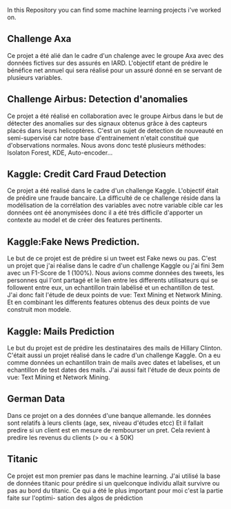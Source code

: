 In this Repository you can find some machine learning projects i've worked on. 
## Challenge Axa
Ce projet a été alié dan le cadre d'un chalenge avec le groupe Axa avec des données fictives sur des assurés en IARD. 
L'objectif etant de prédire le bénéfice net annuel qui sera réalisé pour un assuré donné en se servant de plusieurs variables.

## Challenge Airbus: Detection d'anomalies
Ce projet a été réalisé en collaboration avec le groupe Airbus dans le but de détecter des anomalies sur des signaux obtenus grâce à des capteurs placés dans leurs helicoptères. 
C'est un sujet de detection de nouveauté en semi-supervisé car notre base d'entrainement n'etait constitué que d'observations normales. 
Nous avons donc testé plusieurs méthodes: Isolaton Forest, KDE, Auto-encoder...

## Kaggle: Credit Card Fraud  Detection
Ce projet a été realisé dans le cadre d'un challenge Kaggle. L'objectif était de prédire une fraude bancaire. 
La difficulté de ce challenge réside dans la modélisation de la corrélation des variables avec notre variable cible car les données ont éé anonymisées donc il a été trés difficile d'apporter un contexte au model et de créer des features pertinents.

## Kaggle:Fake News Prediction. 
Le but de ce projet est de prédire si un tweet est Fake news ou pas. C'est un projet que j'ai réalise dans le cadre d'un
challenge Kaggle ou j'ai fini 3em avec un F1-Score de 1 (100%). 
Nous avions comme données des tweets, les personnes qui l'ont partagé et le lien entre les differents utilisateurs qui se
followent entre eux, un echantillon train labélisé et un echantillon de test. 
J'ai donc fait l'étude de deux points de vue: Text Mining et Network Mining. Et en combinant les differents features obtenus 
des deux points de vue construit mon modele.

## Kaggle: Mails Prediction
Le but du projet est de prédire les destinataires des mails de Hillary Clinton. C'était aussi un projet réalisé dans le cadre 
d'un challenge Kaggle. On a eu comme données un echantillon train de mails avec dates et labelises, et un echantillon de test
dates des mails. J'ai aussi fait l'étude de deux points de vue: Text Mining et Network Mining. 

## German Data
Dans ce projet on a des données d'une banque allemande. les données sont relatifs à leurs clients (age, sex, niveau d'études etcc)
Et il fallait predire si un client est en mesure de rembourser un pret. Cela revient à predire les revenus du clients (> ou < à 50K)

## Titanic
Ce projet est mon premier pas dans le machine learning. J'ai utilisé la base de données titanic pour prédire si un quelconque 
individu allait survivre ou pas au bord du titanic. Ce qui a été le plus important pour moi c'est la partie faite sur l'optimi-
sation des algos de prédiction
